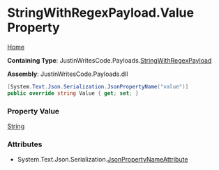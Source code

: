 # StringWithRegexPayload\.Value Property

[Home](../../../README.md)

**Containing Type**: JustinWritesCode\.Payloads\.[StringWithRegexPayload](../README.md)

**Assembly**: JustinWritesCode\.Payloads\.dll

```csharp
[System.Text.Json.Serialization.JsonPropertyName("value")]
public override string Value { get; set; }
```

### Property Value

[String](https://docs.microsoft.com/en-us/dotnet/api/system.string)

### Attributes

* System\.Text\.Json\.Serialization\.[JsonPropertyNameAttribute](https://docs.microsoft.com/en-us/dotnet/api/system.text.json.serialization.jsonpropertynameattribute)

